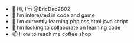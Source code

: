 - 👋 Hi, I’m @EricDao2802
- 👀 I’m interested in code and game
- 🌱 I’m currently learning php,css,html,java script
- 💞️ I’m looking to collaborate on learning code
- 📫 How to reach me coffee shop

<!---
EricDao2802/EricDao2802 is a ✨ special ✨ repository because its `README.md` (this file) appears on your GitHub profile.
You can click the Preview link to take a look at your changes.
--->
